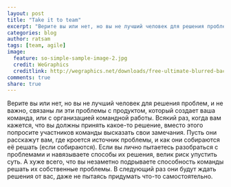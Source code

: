 ```yaml
---
layout: post
title: "Take it to team"
excerpt: "Верите вы или нет, но вы не лучший человек для решения проблем"
categories: blog
author: ratsam
tags: [team, agile]
image:
  feature: so-simple-sample-image-2.jpg
  credit: WeGraphics
  creditlink: http://wegraphics.net/downloads/free-ultimate-blurred-background-pack/
comments: true
share: true
---
```


Верите вы или нет, но вы не лучший человек для решения проблем, и не важно, связаны ли эти проблемы с продуктом, который создает ваша команда, или с организацией командной работы.
Всякий раз, когда вам кажется, что вы должны принять какое-то решение, вместо этого попросите участников команды высказать свои замечания.
Пусть они расскажут вам, где кроется источник проблемы, и как они собираются её решать (если собираются). Если вы лично пытаетесь разобраться с проблемами и навязываете способы их решения, велик риск упустить суть.
А хуже всего, что вы незаметно подрываете способность команды решать их собственные проблемы.
В следующий раз они будут ждать решения от вас, даже не пытаясь придумать что-то самостоятельно.
